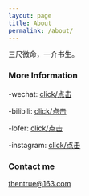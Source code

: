 ```yaml
---
layout: page
title: About
permalink: /about/
---
```


三尺微命，一介书生。

### More Information

-wechat: [click/点击](http://mp.weixin.qq.com/s?__biz=MzIxMTM4NTM0Nw==&mid=100000158&idx=1&sn=12798a7383a2b5033d79bb485d12d381&chksm=17576cf22020e5e4641ae4716701ce117e87418e7cb019c6f026a1a2457840164267687ebff3#rd)

-bilibili: [click/点击](https://space.bilibili.com/5041218/#/)

-lofer: [click/点击](http://thentrue.lofter.com)

-instagram: [click/点击](https://www.instagram.com/thentrue001/)


### Contact me

[thentrue@163.com](mailto:email@domain.com)
